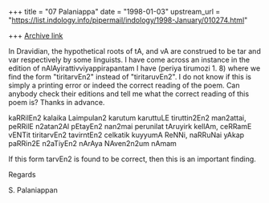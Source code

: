 +++
title = "07 Palaniappa"
date = "1998-01-03"
upstream_url = "https://list.indology.info/pipermail/indology/1998-January/010274.html"

+++
[Archive link](https://list.indology.info/pipermail/indology/1998-January/010274.html)

In Dravidian, the hypothetical roots of tA, and vA are construed to be tar and
var respectively by some linguists. I have come across an instance in the
edition of nAlAyirattivviyappirapantam I have (periya tirumozi 1. 8) where we
find the form "tiritarvEn2" instead of "tiritaruvEn2". I do not know if this
is simply a printing error or indeed the correct reading of the poem. Can
anybody check their editions and tell me what the correct reading of this poem
is? Thanks in advance.

kaRRilEn2 kalaika Laimpulan2 karutum
      karuttuLE tiruttin2En2 man2attai,
peRRilE n2atan2Al pEtayEn2 nan2mai
      perunilat tAruyirk kellAm,
ceRRamE vENTit tiritarvEn2 tavirntEn2
      celkatik kuyyumA ReNNi,
naRRuNai yAkap paRRin2E n2aTiyEn2
      nArAya NAven2n2um nAmam


If this form tarvEn2 is found to be correct, then this is an important
finding.


Regards

S. Palaniappan



